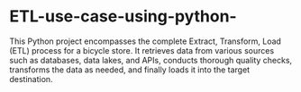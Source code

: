 # ETL-use-case-using-python-
This Python project encompasses the complete Extract, Transform, Load (ETL) process for a bicycle store. It retrieves data from various sources such as databases, data lakes, and APIs, conducts thorough quality checks, transforms the data as needed, and finally loads it into the target destination.
